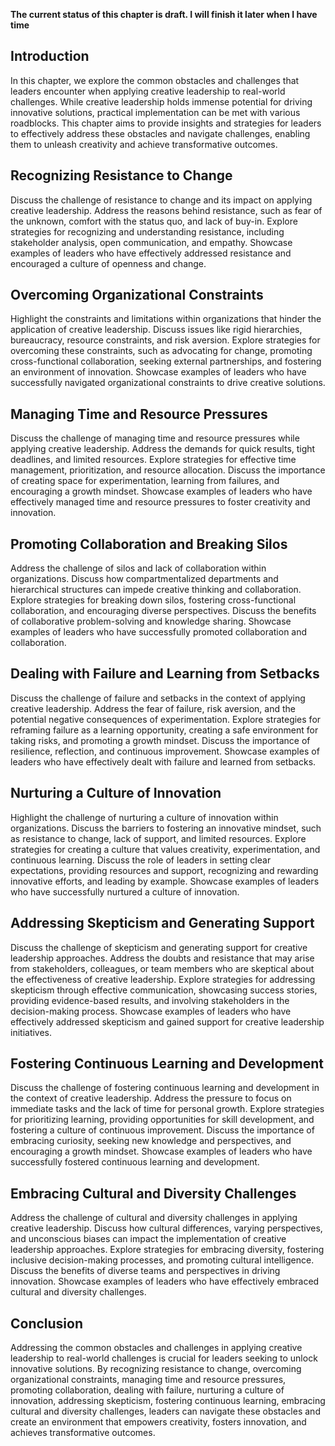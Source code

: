 **The current status of this chapter is draft. I will finish it later when I have time**

Introduction
------------

In this chapter, we explore the common obstacles and challenges that leaders encounter when applying creative leadership to real-world challenges. While creative leadership holds immense potential for driving innovative solutions, practical implementation can be met with various roadblocks. This chapter aims to provide insights and strategies for leaders to effectively address these obstacles and navigate challenges, enabling them to unleash creativity and achieve transformative outcomes.

Recognizing Resistance to Change
--------------------------------

Discuss the challenge of resistance to change and its impact on applying creative leadership. Address the reasons behind resistance, such as fear of the unknown, comfort with the status quo, and lack of buy-in. Explore strategies for recognizing and understanding resistance, including stakeholder analysis, open communication, and empathy. Showcase examples of leaders who have effectively addressed resistance and encouraged a culture of openness and change.

Overcoming Organizational Constraints
-------------------------------------

Highlight the constraints and limitations within organizations that hinder the application of creative leadership. Discuss issues like rigid hierarchies, bureaucracy, resource constraints, and risk aversion. Explore strategies for overcoming these constraints, such as advocating for change, promoting cross-functional collaboration, seeking external partnerships, and fostering an environment of innovation. Showcase examples of leaders who have successfully navigated organizational constraints to drive creative solutions.

Managing Time and Resource Pressures
------------------------------------

Discuss the challenge of managing time and resource pressures while applying creative leadership. Address the demands for quick results, tight deadlines, and limited resources. Explore strategies for effective time management, prioritization, and resource allocation. Discuss the importance of creating space for experimentation, learning from failures, and encouraging a growth mindset. Showcase examples of leaders who have effectively managed time and resource pressures to foster creativity and innovation.

Promoting Collaboration and Breaking Silos
------------------------------------------

Address the challenge of silos and lack of collaboration within organizations. Discuss how compartmentalized departments and hierarchical structures can impede creative thinking and collaboration. Explore strategies for breaking down silos, fostering cross-functional collaboration, and encouraging diverse perspectives. Discuss the benefits of collaborative problem-solving and knowledge sharing. Showcase examples of leaders who have successfully promoted collaboration and collaboration.

Dealing with Failure and Learning from Setbacks
-----------------------------------------------

Discuss the challenge of failure and setbacks in the context of applying creative leadership. Address the fear of failure, risk aversion, and the potential negative consequences of experimentation. Explore strategies for reframing failure as a learning opportunity, creating a safe environment for taking risks, and promoting a growth mindset. Discuss the importance of resilience, reflection, and continuous improvement. Showcase examples of leaders who have effectively dealt with failure and learned from setbacks.

Nurturing a Culture of Innovation
---------------------------------

Highlight the challenge of nurturing a culture of innovation within organizations. Discuss the barriers to fostering an innovative mindset, such as resistance to change, lack of support, and limited resources. Explore strategies for creating a culture that values creativity, experimentation, and continuous learning. Discuss the role of leaders in setting clear expectations, providing resources and support, recognizing and rewarding innovative efforts, and leading by example. Showcase examples of leaders who have successfully nurtured a culture of innovation.

Addressing Skepticism and Generating Support
--------------------------------------------

Discuss the challenge of skepticism and generating support for creative leadership approaches. Address the doubts and resistance that may arise from stakeholders, colleagues, or team members who are skeptical about the effectiveness of creative leadership. Explore strategies for addressing skepticism through effective communication, showcasing success stories, providing evidence-based results, and involving stakeholders in the decision-making process. Showcase examples of leaders who have effectively addressed skepticism and gained support for creative leadership initiatives.

Fostering Continuous Learning and Development
---------------------------------------------

Discuss the challenge of fostering continuous learning and development in the context of creative leadership. Address the pressure to focus on immediate tasks and the lack of time for personal growth. Explore strategies for prioritizing learning, providing opportunities for skill development, and fostering a culture of continuous improvement. Discuss the importance of embracing curiosity, seeking new knowledge and perspectives, and encouraging a growth mindset. Showcase examples of leaders who have successfully fostered continuous learning and development.

Embracing Cultural and Diversity Challenges
-------------------------------------------

Address the challenge of cultural and diversity challenges in applying creative leadership. Discuss how cultural differences, varying perspectives, and unconscious biases can impact the implementation of creative leadership approaches. Explore strategies for embracing diversity, fostering inclusive decision-making processes, and promoting cultural intelligence. Discuss the benefits of diverse teams and perspectives in driving innovation. Showcase examples of leaders who have effectively embraced cultural and diversity challenges.

Conclusion
----------

Addressing the common obstacles and challenges in applying creative leadership to real-world challenges is crucial for leaders seeking to unlock innovative solutions. By recognizing resistance to change, overcoming organizational constraints, managing time and resource pressures, promoting collaboration, dealing with failure, nurturing a culture of innovation, addressing skepticism, fostering continuous learning, embracing cultural and diversity challenges, leaders can navigate these obstacles and create an environment that empowers creativity, fosters innovation, and achieves transformative outcomes.
